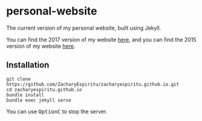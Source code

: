 # personal-website
The current version of my personal website, built using Jekyll.

You can find the 2017 version of my website [here](https://github.com/ZacharyEspiritu/2017-website), and you can find the 2015 version of my website [here](https://github.com/ZacharyEspiritu/2015-website).

## Installation

```console
git clone https://github.com/ZacharyEspiritu/zacharyespiritu.github.io.git
cd zacharyespiritu.github.io
bundle install
bundle exec jekyll serve
```

You can use <kbd>Option</kbd><kbd>C</kbd> to stop the server.
